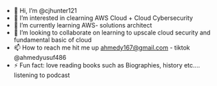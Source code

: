 - 👋 Hi, I’m @cjhunter121
- 👀 I’m interested in clearning AWS Cloud + Cloud Cybersecurity 
- 🌱 I’m currently learning AWS- solutions architect 
- 💞️ I’m looking to collaborate on learning to upscale cloud security and fundamental basic of cloud 
- 📫 How to reach me hit me up ahmedy167@gmail.com - tiktok @ahmedyusuf486
- ⚡ Fun fact: love reading books such as Biographies, history etc.... listening to podcast 

<!---
cjhunter121/cjhunter121 is a ✨ special ✨ repository because its `README.md` (this file) appears on your GitHub profile.
You can click the Preview link to take a look at your changes.
--->
